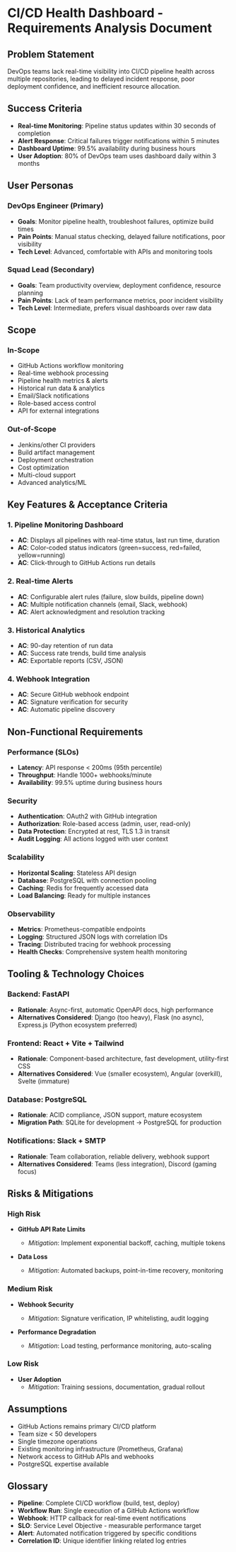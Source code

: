 # CI/CD Health Dashboard - Requirements Analysis Document

## Problem Statement
DevOps teams lack real-time visibility into CI/CD pipeline health across multiple repositories, leading to delayed incident response, poor deployment confidence, and inefficient resource allocation.

## Success Criteria
- **Real-time Monitoring**: Pipeline status updates within 30 seconds of completion
- **Alert Response**: Critical failures trigger notifications within 5 minutes
- **Dashboard Uptime**: 99.5% availability during business hours
- **User Adoption**: 80% of DevOps team uses dashboard daily within 3 months

## User Personas

### DevOps Engineer (Primary)
- **Goals**: Monitor pipeline health, troubleshoot failures, optimize build times
- **Pain Points**: Manual status checking, delayed failure notifications, poor visibility
- **Tech Level**: Advanced, comfortable with APIs and monitoring tools

### Squad Lead (Secondary)
- **Goals**: Team productivity overview, deployment confidence, resource planning
- **Pain Points**: Lack of team performance metrics, poor incident visibility
- **Tech Level**: Intermediate, prefers visual dashboards over raw data

## Scope

### In-Scope
- GitHub Actions workflow monitoring
- Real-time webhook processing
- Pipeline health metrics & alerts
- Historical run data & analytics
- Email/Slack notifications
- Role-based access control
- API for external integrations

### Out-of-Scope
- Jenkins/other CI providers
- Build artifact management
- Deployment orchestration
- Cost optimization
- Multi-cloud support
- Advanced analytics/ML

## Key Features & Acceptance Criteria

### 1. Pipeline Monitoring Dashboard
- **AC**: Displays all pipelines with real-time status, last run time, duration
- **AC**: Color-coded status indicators (green=success, red=failed, yellow=running)
- **AC**: Click-through to GitHub Actions run details

### 2. Real-time Alerts
- **AC**: Configurable alert rules (failure, slow builds, pipeline down)
- **AC**: Multiple notification channels (email, Slack, webhook)
- **AC**: Alert acknowledgment and resolution tracking

### 3. Historical Analytics
- **AC**: 90-day retention of run data
- **AC**: Success rate trends, build time analysis
- **AC**: Exportable reports (CSV, JSON)

### 4. Webhook Integration
- **AC**: Secure GitHub webhook endpoint
- **AC**: Signature verification for security
- **AC**: Automatic pipeline discovery

## Non-Functional Requirements

### Performance (SLOs)
- **Latency**: API response < 200ms (95th percentile)
- **Throughput**: Handle 1000+ webhooks/minute
- **Availability**: 99.5% uptime during business hours

### Security
- **Authentication**: OAuth2 with GitHub integration
- **Authorization**: Role-based access (admin, user, read-only)
- **Data Protection**: Encrypted at rest, TLS 1.3 in transit
- **Audit Logging**: All actions logged with user context

### Scalability
- **Horizontal Scaling**: Stateless API design
- **Database**: PostgreSQL with connection pooling
- **Caching**: Redis for frequently accessed data
- **Load Balancing**: Ready for multiple instances

### Observability
- **Metrics**: Prometheus-compatible endpoints
- **Logging**: Structured JSON logs with correlation IDs
- **Tracing**: Distributed tracing for webhook processing
- **Health Checks**: Comprehensive system health monitoring

## Tooling & Technology Choices

### Backend: FastAPI
- **Rationale**: Async-first, automatic OpenAPI docs, high performance
- **Alternatives Considered**: Django (too heavy), Flask (no async), Express.js (Python ecosystem preferred)

### Frontend: React + Vite + Tailwind
- **Rationale**: Component-based architecture, fast development, utility-first CSS
- **Alternatives Considered**: Vue (smaller ecosystem), Angular (overkill), Svelte (immature)

### Database: PostgreSQL
- **Rationale**: ACID compliance, JSON support, mature ecosystem
- **Migration Path**: SQLite for development → PostgreSQL for production

### Notifications: Slack + SMTP
- **Rationale**: Team collaboration, reliable delivery, webhook support
- **Alternatives Considered**: Teams (less integration), Discord (gaming focus)

## Risks & Mitigations

### High Risk
- **GitHub API Rate Limits**
  - *Mitigation*: Implement exponential backoff, caching, multiple tokens

- **Data Loss**
  - *Mitigation*: Automated backups, point-in-time recovery, monitoring

### Medium Risk
- **Webhook Security**
  - *Mitigation*: Signature verification, IP whitelisting, audit logging

- **Performance Degradation**
  - *Mitigation*: Load testing, performance monitoring, auto-scaling

### Low Risk
- **User Adoption**
  - *Mitigation*: Training sessions, documentation, gradual rollout

## Assumptions

- GitHub Actions remains primary CI/CD platform
- Team size < 50 developers
- Single timezone operations
- Existing monitoring infrastructure (Prometheus, Grafana)
- Network access to GitHub APIs and webhooks
- PostgreSQL expertise available

## Glossary

- **Pipeline**: Complete CI/CD workflow (build, test, deploy)
- **Workflow Run**: Single execution of a GitHub Actions workflow
- **Webhook**: HTTP callback for real-time event notifications
- **SLO**: Service Level Objective - measurable performance target
- **Alert**: Automated notification triggered by specific conditions
- **Correlation ID**: Unique identifier linking related log entries
